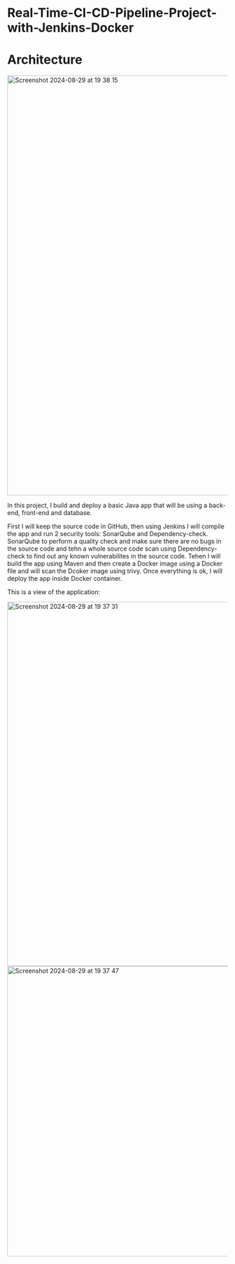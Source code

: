 # Real-Time-CI-CD-Pipeline-Project-with-Jenkins-Docker

# Architecture
<img width="959" alt="Screenshot 2024-08-29 at 19 38 15" src="https://github.com/user-attachments/assets/a45ee6fe-7b4d-4449-97f1-4df16ede3e8e">


In this project, I build and deploy a basic Java app that will be using a back-end, front-end and database.

First I will keep the source code in GitHub, then using Jenkins I will compile the app and run 2 security tools: SonarQube and Dependency-check. SonarQube to perform a quality check and make sure there are no bugs in the source code and tehn a whole source code scan using Dependency-check to find out any known vulnerabilites in the source code. Tehen I will build the app using Maven and then create a Docker image using a Docker file and will scan the Dcoker image using trivy.  Once everything is ok, I will deploy the app inside Docker container.

This is a view of the application:

<img width="832" alt="Screenshot 2024-08-29 at 19 37 31" src="https://github.com/user-attachments/assets/51376402-64eb-4319-926b-31b1bda613dd">


<img width="663" alt="Screenshot 2024-08-29 at 19 37 47" src="https://github.com/user-attachments/assets/3164388d-3d57-423d-9c9e-0af2c6c83cd2">
